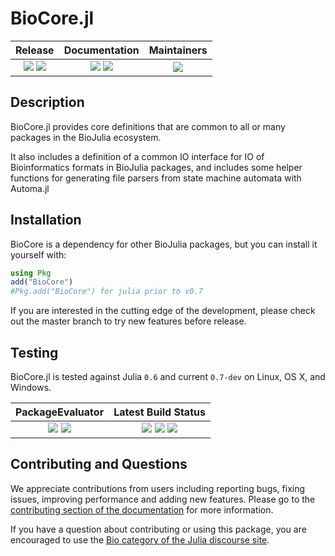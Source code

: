 # BioCore.jl

| **Release**                                                     | **Documentation**                                                               | **Maintainers**                             |
|:---------------------------------------------------------------:|:-------------------------------------------------------------------------------:|:-------------------------------------------:|
| [![](https://img.shields.io/github/release/BioJulia/BioCore.jl.svg)](https://github.com/BioJulia/BioCore.jl/releases/latest) [![](https://img.shields.io/badge/license-MIT-green.svg)](https://github.com/BioJulia/BioCore.jl/blob/master/LICENSE) | [![](https://img.shields.io/badge/docs-stable-blue.svg)](https://biojulia.github.io/BioCore.jl/stable) [![](https://img.shields.io/badge/docs-latest-blue.svg)](https://biojulia.github.io/BioCore.jl/latest) | ![](https://img.shields.io/badge/BioJulia%20Maintainer-Ward9250-orange.svg) |


## Description

BioCore.jl provides core definitions that are common to all or many packages
in the BioJulia ecosystem.

It also includes a definition of a common IO interface for IO of Bioinformatics
formats in BioJulia packages, and includes some helper functions for generating
file parsers from state machine automata with Automa.jl


## Installation

BioCore is a dependency for other BioJulia packages, but you can install it
yourself with:

```julia
using Pkg
add("BioCore")
#Pkg.add("BioCore") for julia prior to v0.7
```

If you are interested in the cutting edge of the development, please check out
the master branch to try new features before release.


## Testing

BioCore.jl is tested against Julia `0.6` and current `0.7-dev` on Linux, OS X, and Windows.

| **PackageEvaluator**                                            | **Latest Build Status**                                                                                |
|:---------------------------------------------------------------:|:------------------------------------------------------------------------------------------------------:|
| [![](https://pkg.julialang.org/badges/BioCore_0.6.svg)](https://pkg.julialang.org/detail/BioCore) [![](https://pkg.julialang.org/badges/BioCore_0.7.svg)](https://pkg.julialang.org/detail/BioCore) | [![](https://img.shields.io/travis/BioJulia/BioCore.jl/master.svg?label=Linux+/+macOS)](https://travis-ci.org/BioJulia/BioCore.jl) [![](https://img.shields.io/appveyor/ci/BioJulia/BioCore.jl/master.svg?label=Windows)](https://ci.appveyor.com/project/Ward9250/biocore-jl/branch/master) [![](https://codecov.io/gh/BioJulia/BioCore.jl/branch/master/graph/badge.svg)](https://codecov.io/gh/BioJulia/BioCore.jl) |


## Contributing and Questions

We appreciate contributions from users including reporting bugs, fixing issues,
improving performance and adding new features.
Please go to the [contributing section of the documentation](biojulia.net/Contributing/latest)
for more information.

If you have a question about
contributing or using this package, you are encouraged to use the
[Bio category of the Julia discourse
site](https://discourse.julialang.org/c/domain/bio).
